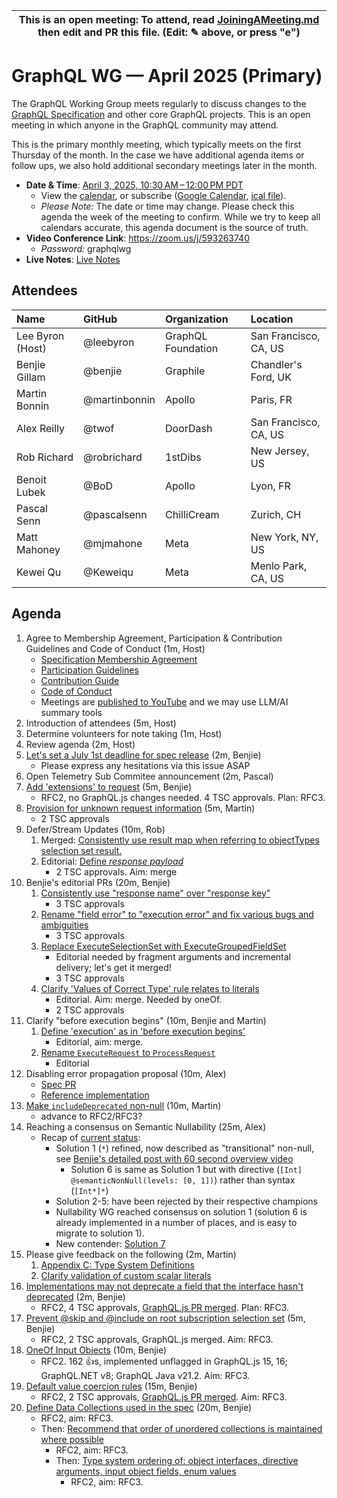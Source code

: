 <!--

# How to join (copied directly from /JoiningAMeeting.md)

Hello! You're welcome to join our working group meeting and add to the agenda by
following these three steps:

1.  Add your name to the list of attendees (in alphabetical order).

    - To respect meeting size, attendees should be relevant to the agenda. That
      means we expect most who join the meeting to participate in discussion. If
      you'd rather just watch, check out our [YouTube][].

    - Please include the organization (or project) you represent, and the
      location (including [country code][]) you expect to be located in during
      the meeting.

    - If you're willing to help take notes, add "✏️" after your name (eg. Ada
      Lovelace ✏). This is hugely helpful!

2.  If relevant, add your topic to the agenda (sorted by expected time).

    - Every agenda item has four parts: 1) the topic, 2) an expected time
      constraint, 3) who's leading the discussion, and 4) a list of any relevant
      links (RFC docs, issues, PRs, presentations, etc). Follow the format of
      existing agenda items.

    - Know what you want to get out of the agenda topic - what feedback do you
      need? What questions do you need answered? Are you looking for consensus
      or just directional feedback?

    - If your topic is a new proposal it's likely an ["RFC 0"][rfc stages]. The
      barrier of entry for documenting new proposals is intentionally low,
      writing a few sentences about the problem you're trying to solve and the
      rough shape of your proposed solution is normally sufficient.

      You can create a link for this:

      - As an issue against the graphql-wg repo.
      - As a GitHub discussion in the graphql-wg repo.
      - As an RFC document into the rfcs/ folder of the graphql-wg repo.

3.  Review our guidelines and agree to our Spec Membership & CLA.

    - Review and understand our Spec Membership Agreement, Participation &
      Contribution Guidelines, and Code of Conduct. You'll find links to these
      in the first agenda item of every meeting.

    - If this is your first time, our bot will comment on your Pull Request with
      a link to our Spec Membership & CLA. Please follow along and agree before
      your PR is merged.

      Your organization may sign this for all of its members. To set this up,
      please ask operations@graphql.org.

PLEASE TAKE NOTE:

- By joining this meeting you must agree to the Specification Membership
  Agreement and Code of Conduct.

- Meetings are recorded and made available on [YouTube][], by joining you
  consent to being recorded.

[youtube]: https://www.youtube.com/channel/UCERcwLeheOXp_u61jEXxHMA
[country code]:
  https://en.wikipedia.org/wiki/List_of_ISO_3166_country_codes#Current_ISO_3166_country_codes
[rfc stages]:
  https://github.com/graphql/graphql-spec/blob/main/CONTRIBUTING.md#rfc-contribution-stages


-->

| This is an open meeting: To attend, read [JoiningAMeeting.md][] then edit and PR this file. (Edit: ✎ above, or press "e") |
| ---------------------------------------------------------------------------------------- |

# GraphQL WG — April 2025 (Primary)

The GraphQL Working Group meets regularly to discuss changes to the
[GraphQL Specification][] and other core GraphQL projects. This is an open
meeting in which anyone in the GraphQL community may attend.

This is the primary monthly meeting, which typically meets on the first Thursday
of the month. In the case we have additional agenda items or follow ups, we also
hold additional secondary meetings later in the month.

- **Date & Time**: [April 3, 2025, 10:30 AM – 12:00 PM PDT](https://www.timeanddate.com/worldclock/converter.html?iso=20250403T173000&p1=224&p2=179&p3=136&p4=268&p5=367&p6=438&p7=248&p8=240)
  - View the [calendar][], or subscribe ([Google Calendar][], [ical file][]).
  - _Please Note:_ The date or time may change. Please check this agenda the
    week of the meeting to confirm. While we try to keep all calendars accurate,
    this agenda document is the source of truth.
- **Video Conference Link**: https://zoom.us/j/593263740
  - _Password:_ graphqlwg
- **Live Notes**: [Live Notes][]

[calendar]: https://calendar.google.com/calendar/embed?src=linuxfoundation.org_ik79t9uuj2p32i3r203dgv5mo8%40group.calendar.google.com
[google calendar]: https://calendar.google.com/calendar?cid=bGludXhmb3VuZGF0aW9uLm9yZ19pazc5dDl1dWoycDMyaTNyMjAzZGd2NW1vOEBncm91cC5jYWxlbmRhci5nb29nbGUuY29t
[ical file]: https://calendar.google.com/calendar/ical/linuxfoundation.org_ik79t9uuj2p32i3r203dgv5mo8%40group.calendar.google.com/public/basic.ics
[graphql specification]: https://github.com/graphql/graphql-spec
[JoiningAMeeting.md]: https://github.com/graphql/graphql-wg/blob/main/JoiningAMeeting.md
[live notes]: https://docs.google.com/document/d/1q-sT4k8-c0tcDYJ8CxPZkJ8UY4Nhk3HbKsRxosu_7YE/edit?usp=sharing

## Attendees

<!-- prettier-ignore -->
| Name             | GitHub        | Organization       | Location              |
| :--------------- | :------------ | :----------------- | :-------------------- |
| Lee Byron (Host) | @leebyron     | GraphQL Foundation | San Francisco, CA, US |
| Benjie Gillam    | @benjie       | Graphile           | Chandler's Ford, UK   |
| Martin Bonnin    | @martinbonnin | Apollo             | Paris, FR             |
| Alex Reilly      | @twof         | DoorDash           | San Francisco, CA, US |
| Rob Richard      | @robrichard   | 1stDibs            | New Jersey, US        |
| Benoit Lubek     | @BoD          | Apollo             | Lyon, FR              |
| Pascal Senn      | @pascalsenn   | ChilliCream        | Zurich, CH            |
| Matt Mahoney     | @mjmahone     | Meta               | New York, NY, US      |
| Kewei Qu         | @Keweiqu      | Meta               | Menlo Park, CA, US    |


## Agenda

1. Agree to Membership Agreement, Participation & Contribution Guidelines and Code of Conduct (1m, Host)
   - [Specification Membership Agreement](https://github.com/graphql/foundation)
   - [Participation Guidelines](https://github.com/graphql/graphql-wg#participation-guidelines)
   - [Contribution Guide](https://github.com/graphql/graphql-spec/blob/main/CONTRIBUTING.md)
   - [Code of Conduct](https://github.com/graphql/foundation/blob/master/CODE-OF-CONDUCT.md)
   - Meetings are [published to YouTube](https://www.youtube.com/@GraphQLFoundation/videos) and we may use LLM/AI summary tools
1. Introduction of attendees (5m, Host)
1. Determine volunteers for note taking (1m, Host)
1. Review agenda (2m, Host)
1. [Let's set a July 1st deadline for spec release](https://github.com/graphql/graphql-wg/issues/1692) (2m, Benjie)
   - Please express any hesitations via this issue ASAP
1. Open Telemetry Sub Commitee announcement (2m, Pascal)
1. [Add 'extensions' to request](https://github.com/graphql/graphql-spec/pull/976) (5m, Benjie)
   - RFC2, no GraphQL.js changes needed. 4 TSC approvals. Plan: RFC3.
1. [Provision for unknown request information](https://github.com/graphql/graphql-spec/pull/1151) (5m, Martin)
   - 2 TSC approvals
1. Defer/Stream Updates (10m, Rob)
   1. Merged: [Consistently use result map when referring to objectTypes selection set result.](https://github.com/graphql/graphql-spec/pull/1148)
   1. Editorial: [Define _response payload_](https://github.com/graphql/graphql-spec/pull/1149)
      - 2 TSC approvals. Aim: merge
1. Benjie's editorial PRs (20m, Benjie)
   1. [Consistently use "response name" over "response key"](https://github.com/graphql/graphql-spec/pull/1147)
      - 3 TSC approvals
   1. [Rename "field error" to "execution error" and fix various bugs and ambiguities](https://github.com/graphql/graphql-spec/pull/1152)
      - 3 TSC approvals
   1. [Replace ExecuteSelectionSet with ExecuteGroupedFieldSet](https://github.com/graphql/graphql-spec/pull/1039)
      - Editorial needed by fragment arguments and incremental delivery; let's get it merged!
      - 3 TSC approvals
   1. [Clarify 'Values of Correct Type' rule relates to literals](https://github.com/graphql/graphql-spec/pull/1118)
      - Editorial. Aim: merge. Needed by oneOf.
      - 2 TSC approvals
1. Clarify "before execution begins" (10m, Benjie and Martin)
   1. [Define 'execution' as in 'before execution begins'](https://github.com/graphql/graphql-spec/pull/894)
      - Editorial, aim: merge.
   1. [Rename `ExecuteRequest` to `ProcessRequest`](https://github.com/graphql/graphql-spec/pull/1154)
      - Editorial
1. Disabling error propagation proposal (10m, Alex)
   - [Spec PR](https://github.com/graphql/graphql-spec/pull/1153)
   - [Reference implementation](https://github.com/graphql/graphql-js/pull/4364)
1. [Make `includeDeprecated` non-null](https://github.com/graphql/graphql-spec/pull/1142) (10m, Martin)
   - advance to RFC2/RFC3?
1. Reaching a consensus on Semantic Nullability (25m, Alex)
   - Recap of [current status](https://github.com/graphql/graphql-wg/blob/main/rfcs/SemanticNullability.md):
     - Solution 1 (`*`) refined, now described as "transitional" non-null, see [Benjie's detailed post with 60 second overview video](https://benjie.dev/graphql/nullability)
        - Solution 6 is same as Solution 1 but with directive (`[Int] @semanticNonNull(levels: [0, 1])`) rather than syntax (`[Int*]*`)
     - Solution 2-5: have been rejected by their respective champions
     - Nullability WG reached consensus on solution 1 (solution 6 is already implemented in a number of places, and is easy to migrate to solution 1).
     - New contender: [Solution 7](https://github.com/graphql/graphql-wg/discussions/1700)
1. Please give feedback on the following (2m, Martin)
   1. [Appendix C: Type System Definitions](https://github.com/graphql/graphql-spec/pull/1037)
   1. [Clarify validation of custom scalar literals](https://github.com/graphql/graphql-spec/pull/1156)
1. [Implementations may not deprecate a field that the interface hasn't deprecated](https://github.com/graphql/graphql-spec/pull/1053) (2m, Benjie)
   - RFC2, 4 TSC approvals, [GraphQL.js PR merged](https://github.com/graphql/graphql-js/pull/3986). Plan: RFC3.
1. [Prevent @skip and @include on root subscription selection set](https://github.com/graphql/graphql-spec/pull/860) (5m, Benjie)
   - RFC2, 2 TSC approvals, GraphQL.js merged. Aim: RFC3.
1. [OneOf Input Objects](https://github.com/graphql/graphql-spec/pull/825) (10m, Benjie)
   - RFC2. 162 👍s, implemented unflagged in GraphQL.js 15, 16; GraphQL.NET v8; GraphQL Java v21.2. Aim: RFC3.
1. [Default value coercion rules](https://github.com/graphql/graphql-spec/pull/793) (15m, Benjie)
   - RFC2, 2 TSC approvals, [GraphQL.js PR merged](https://github.com/graphql/graphql-js/pull/3814). Aim: RFC3.
1. [Define Data Collections used in the spec](https://github.com/graphql/graphql-spec/pull/1102) (20m, Benjie)
   - RFC2, aim: RFC3.
   - Then: [Recommend that order of unordered collections is maintained where possible](https://github.com/graphql/graphql-spec/pull/1092)
     - RFC2, aim: RFC3.
     - Then: [Type system ordering of: object interfaces, directive arguments, input object fields, enum values](https://github.com/graphql/graphql-spec/pull/1063)
       - RFC2, aim: RFC3.
